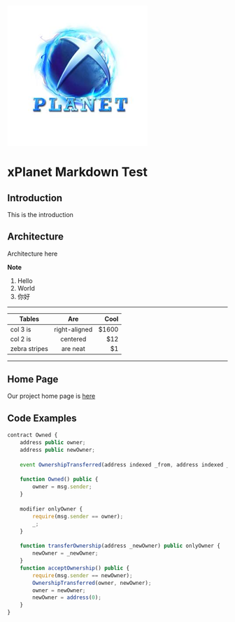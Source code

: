 ![logo](static/images/xplanet.jpg)
# xPlanet Markdown Test

## Introduction
This is the introduction

## Architecture
Architecture here

**Note**
1. Hello
2. World
3. 你好

***

| Tables        | Are           | Cool  |
| ------------- |:-------------:| -----:|
| col 3 is      | right-aligned | $1600 |
| col 2 is      | centered      |   $12 |
| zebra stripes | are neat      |    $1 |

***
## Home Page
Our project home page is [here](https://github.com/raymanyoung/xPlanet)

## Code Examples 
```javascript
contract Owned {
    address public owner;
    address public newOwner;

    event OwnershipTransferred(address indexed _from, address indexed _to);

    function Owned() public {
        owner = msg.sender;
    }

    modifier onlyOwner {
        require(msg.sender == owner);
        _;
    }

    function transferOwnership(address _newOwner) public onlyOwner {
        newOwner = _newOwner;
    }
    function acceptOwnership() public {
        require(msg.sender == newOwner);
        OwnershipTransferred(owner, newOwner);
        owner = newOwner;
        newOwner = address(0);
    }
}
```